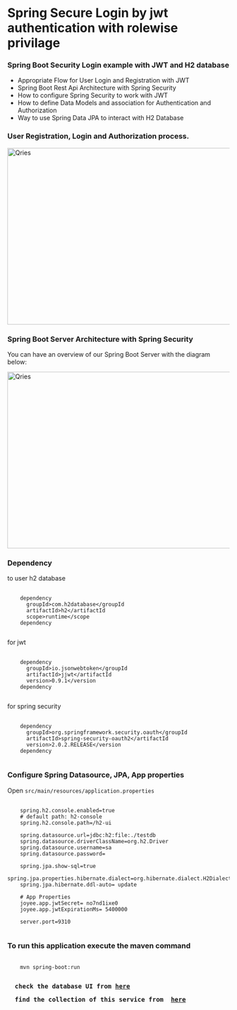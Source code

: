 # Spring Secure Login by jwt authentication with rolewise privilage
<p>
  <h3>Spring Boot Security Login example with JWT and H2 database</h3> 
<p/>

<p>
  <ul>
    <li>Appropriate Flow for User Login and Registration with JWT</li>
    <li>Spring Boot Rest Api Architecture with Spring Security</li>
    <li>How to configure Spring Security to work with JWT</li>
    <li>How to define Data Models and association for Authentication and Authorization</li>
    <li>Way to use Spring Data JPA to interact with H2 Database</li>
  </ul>
</p>

<p>
  <h3>User Registration, Login and Authorization process.</h3>
</p>

<p>
  <a href="https://www.joyee.com/">
    <img alt="Qries" src="https://github.com/bezkoder/spring-boot-security-login/blob/master/spring-boot-security-login-jwt-flow.png" width=700" height="400">
  </a>
</p>

<p>
  <h3>Spring Boot Server Architecture with Spring Security</h3>
</p>

<p>
  You can have an overview of our Spring Boot Server with the diagram below:
</p>

<p>
  <a href="https://www.joyee.com/">
    <img alt="Qries" src="https://github.com/bezkoder/spring-boot-security-login/blob/master/spring-boot-security-login-jwt-architecture.png" width=700" height="400">
  </a>
</p>

<p>
  <h3>Dependency</h3>
  to user h2 database
</p>
<pre>
  <code>
    <span class="pl-ent">dependency</span>
      <span class="pl-ent">groupId</span>&gt;com.h2database&lt;/<span class="pl-ent">groupId</span>
      <span class="pl-ent">artifactId</span>&gt;h2&lt;/<span class="pl-ent">artifactId</span>
      <span class="pl-ent">scope</span>&gt;runtime&lt;/<span class="pl-ent">scope</span>
    <span class="pl-ent">dependency</span>
  </code>
</pre>

<p>
  for jwt
</p>

<pre>
  <code>
    <span class="pl-ent">dependency</span>
      <span class="pl-ent">groupId</span>&gt;io.jsonwebtoken&lt;/<span class="pl-ent">groupId</span>
      <span class="pl-ent">artifactId</span>&gt;jjwt&lt;/<span class="pl-ent">artifactId</span>
      <span class="pl-ent">version</span>&gt;0.9.1&lt;/<span class="pl-ent">version</span>
    <span class="pl-ent">dependency</span>
  </code>
</pre>

<p>
  for spring security
</p>

<pre>
  <code>
    <span class="pl-ent">dependency</span>
      <span class="pl-ent">groupId</span>&gt;org.springframework.security.oauth&lt;/<span class="pl-ent">groupId</span>
      <span class="pl-ent">artifactId</span>&gt;spring-security-oauth2&lt;/<span class="pl-ent">artifactId</span>
      <span class="pl-ent">version</span>&gt;2.0.2.RELEASE&lt;/<span class="pl-ent">version</span>
    <span class="pl-ent">dependency</span>
  </code>
</pre>

<p>
  <h3>Configure Spring Datasource, JPA, App properties</h3>
  Open <code>src/main/resources/application.properties</code>
</p>

<pre>
  <code>
    spring.h2.console.enabled=true
    # default path: h2-console
    spring.h2.console.path=/h2-ui

    spring.datasource.url=jdbc:h2:file:./testdb
    spring.datasource.driverClassName=org.h2.Driver
    spring.datasource.username=sa
    spring.datasource.password=

    spring.jpa.show-sql=true
    spring.jpa.properties.hibernate.dialect=org.hibernate.dialect.H2Dialect
    spring.jpa.hibernate.ddl-auto= update

    # App Properties
    joyee.app.jwtSecret= no7nd1ixe0
    joyee.app.jwtExpirationMs= 5400000

    server.port=9310
  </code>
</pre>

<p>
  <h3>To run this application execute the maven command</h3>
</p>
<pre>
  <code>
    mvn spring-boot:run
  </code>
</pre>

<pre>
  <b>check the database UI from<b> <a href="http://localhost:9310/h2-ui" target="_blank">here</a>
</pre>

<pre>
  <b>find the collection of this service from <b> <a href="https://www.getpostman.com/collections/5821e7b4020bd6ad3924" target="_blank">here</a>
</pre>




